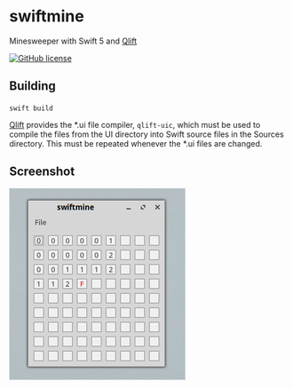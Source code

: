# swiftmine
Minesweeper with Swift 5 and [Qlift](https://github.com/Longhanks/Qlift "Qlift")

[![GitHub license](https://img.shields.io/badge/license-MIT-blue.svg)](https://raw.githubusercontent.com/Longhanks/swiftmine/master/LICENSE)

## Building

`swift build`

[Qlift](https://github.com/Longhanks/Qlift "Qlift") provides the *.ui file compiler, `qlift-uic`, which must be used to compile the files from the UI directory into Swift source files in the Sources directory. This must be repeated whenever the *.ui files are changed.

## Screenshot

![Screenshot](./screenshot.png "Screenshot")
